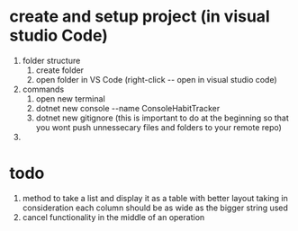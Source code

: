 # create and setup project (in visual studio Code)
1. folder structure
    1. create folder
    2. open folder in VS Code (right-click -- open in visual studio code)
2. commands
    1. open new terminal
    2. dotnet new console --name ConsoleHabitTracker
    3. dotnet new gitignore (this is important to do at the beginning so that you wont push unnessecary files and folders to your remote repo)
3. 

# todo
1. method to take a list and display it as a table with better layout
    taking in consideration each column should be as wide as the bigger string used
2. cancel functionality in the middle of an operation